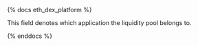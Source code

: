 {% docs eth_dex_platform %}

This field denotes which application the liquidity pool belongs to. 

{% enddocs %}